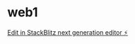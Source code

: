 # web1

[Edit in StackBlitz next generation editor ⚡️](https://stackblitz.com/~/github.com/RAKESHKETHU/web1)